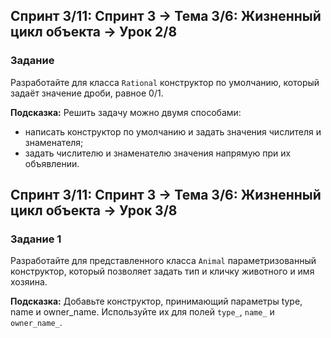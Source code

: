 ## Спринт 3/11: Спринт 3 → Тема 3/6: Жизненный цикл объекта → Урок 2/8

### Задание
Разработайте для класса `Rational` конструктор по умолчанию, который задаёт значение дроби, равное 0/1.

**Подсказка:**
Решить задачу можно двумя способами: 
* написать конструктор по умолчанию и задать значения числителя и знаменателя;
* задать числителю и знаменателю значения напрямую при их объявлении.


## Спринт 3/11: Спринт 3 → Тема 3/6: Жизненный цикл объекта → Урок 3/8

### Задание 1
Разработайте для представленного класса `Animal` параметризованный конструктор, который позволяет задать тип и кличку животного и имя хозяина.

**Подсказка:**
Добавьте конструктор, принимающий параметры type, name и owner_name. Используйте их для полей `type_`, `name_` и `owner_name_`.
